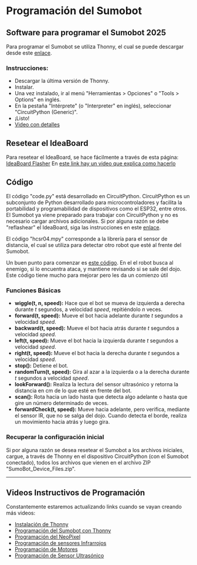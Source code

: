 
# Programación del Sumobot


## Software para programar el Sumobot 2025

Para programar el Sumobot se utiliza Thonny, el cual se puede descargar desde este [enlace](https://thonny.org/).

### Instrucciones:
- Descargar la última versión de Thonny.
- Instalar.
- Una vez instalado, ir al menú "Herramientas > Opciones" o "Tools > Options" en inglés.
- En la pestaña "Intérprete" (o "Interpreter" en inglés), seleccionar "CircuitPython (Generic)".
- ¡Listo!
- [Video con detalles](https://youtu.be/Zc3oaAbVAdc)

##  Resetear el IdeaBoard

Para resetear el IdeaBoard, se hace fácilmente a través de esta página:  [IdeaBoard Flasher](https://crcibernetica.github.io/ideaboard-terminal/) En [este link hay un video que explica como hacerlo](https://youtu.be/sa7HqL8b7Vo?si=5yNcEPUFerEBaM1g)


## Código

El código "code.py" está desarrollado en CircuitPython. CircuitPython es un subconjunto de Python desarrollado para microcontroladores y facilita la portabilidad y programabilidad de dispositivos como el ESP32, entre otros. El Sumobot ya viene preparado para trabajar con CircuitPython y no es necesario cargar archivos adicionales. Si por alguna razón se debe "reflashear" el IdeaBoard, siga las instrucciones en este [enlace](https://github.com/CRCibernetica/circuitpython-ideaboard/wiki/3.-Installation).

El código "hcsr04.mpy" corresponde a la librería para el sensor de distancia, el cual se utiliza para detectar otro robot que esté al frente del Sumobot.

Un buen punto para comenzar es [este código](https://github.com/Universidad-Cenfotec/Sumobot/blob/main/c%C3%B3digos_de_ejemplo/code_scan.py).  En el el robot busca al enemigo, si lo encuentra ataca, y mantiene revisando si se sale del dojo.  Este código tiene mucho para mejorar pero les da un comienzo útil

### Funciones Básicas

- **wiggle(t, n, speed):** Hace que el bot se mueva de izquierda a derecha durante _t_ segundos, a velocidad _speed_, repitiéndolo _n_ veces.
- **forward(t, speed):** Mueve el bot hacia adelante durante _t_ segundos a velocidad _speed_.
- **backward(t, speed):** Mueve el bot hacia atrás durante _t_ segundos a velocidad _speed_.
- **left(t, speed):** Mueve el bot hacia la izquierda durante _t_ segundos a velocidad _speed_.
- **right(t, speed):** Mueve el bot hacia la derecha durante _t_ segundos a velocidad _speed_.
- **stop():** Detiene el bot.
- **randomTurn(t, speed):** Gira al azar a la izquierda o a la derecha durante _t_ segundos a velocidad _speed_.
- **lookForward():** Realiza la lectura del sensor ultrasónico y retorna la distancia en cm de lo que esté en frente del bot.
- **scan():** Rota hacia un lado hasta que detecta algo adelante o hasta que gire un número determinado de veces.
- **forwardCheck(t, speed):** Mueve hacia adelante, pero verifica, mediante el sensor IR, que no se salga del dojo. Cuando detecta el borde, realiza un movimiento hacia atrás y luego gira.

### Recuperar la configuración inicial

Si por alguna razón se desea resetear el Sumobot a los archivos iniciales, cargue, a través de Thonny en el dispositivo CircuitPython (con el Sumobot conectado), todos los archivos que vienen en el archivo ZIP "SumoBot_Device_Files.zip".

---

## Videos Instructivos de Programación

Constantemente estaremos actualizando links cuando se vayan creando más videos:

- [Instalación de Thonny](https://youtu.be/Zc3oaAbVAdc?si=447Po0KyL_0hDAhJ)
- [Programación del Sumobot con Thonny](https://youtu.be/EOnnslZhL2c?si=rmjno9d8OHmJu21c)
- [Programación del NeoPixel](https://youtu.be/4abUHAFZwrY?si=RmHJYj71lK2cA2_J)
- [Programación de sensores Infrarrojos](https://youtu.be/1eArcnWW8Ek?si=TjnI8ONcFrolIb8A)
- [Programación de Motores](https://youtu.be/UMIWmT1n-kc?si=BwKY2DNXiGDF-0Ws)
- [Programación de Sensor Ultrasónico](https://youtu.be/RwY2lEPkyg8?si=KfbUV8WfN8I7yd2R)
